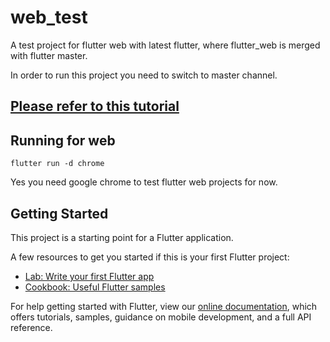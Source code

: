 # web_test

A test project for flutter web with latest flutter, where flutter_web is merged with flutter master.

In order to run this project you need to switch to master channel.

## [Please refer to this tutorial](https://youtu.be/WkWS5YAwU48)

## Running for web
```
flutter run -d chrome
```
Yes you need google chrome to test flutter web projects for now.

## Getting Started

This project is a starting point for a Flutter application.

A few resources to get you started if this is your first Flutter project:

- [Lab: Write your first Flutter app](https://flutter.dev/docs/get-started/codelab)
- [Cookbook: Useful Flutter samples](https://flutter.dev/docs/cookbook)

For help getting started with Flutter, view our
[online documentation](https://flutter.dev/docs), which offers tutorials,
samples, guidance on mobile development, and a full API reference.
